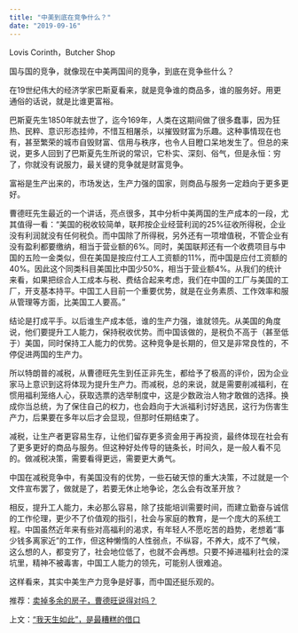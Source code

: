 ```yaml
---
title: "中美到底在竞争什么？"
date: "2019-09-16"
---
```


Lovis Corinth，Butcher Shop

  

国与国的竞争，就像现在中美两国间的竞争，到底在竞争些什么？

  

在19世纪伟大的经济学家巴斯夏看来，就是竞争谁的商品多，谁的服务好。用更通俗的话说，就是比谁更富裕。

  

巴斯夏先生1850年就去世了，迄今169年，人类在这期间做了很多蠢事，因为狂热、民粹、意识形态挂帅，不惜互相屠杀，以摧毁财富为乐趣。这种事情现在也有，甚至繁荣的城市自毁财富、信用与秩序，也令人目瞪口呆地发生了。但总的来说，更多人回到了巴斯夏先生所说的常识，它朴实、深刻、俗气，但是永恒：穷了，你就没有说服力，最关键的竞争就是财富竞争。

  

富裕是生产出来的，市场发达，生产力强的国家，则商品与服务一定趋向于更多更好。

  

曹德旺先生最近的一个讲话，亮点很多，其中分析中美两国的生产成本的一段，尤其值得一看：“美国的税收较简单，联邦按企业经营利润的25%征收所得税，企业没有利润就没有任何税负。而中国除了所得税，另外还有一项增值税，不管企业有没有盈利都要缴纳，相当于营业额的6%。同时，美国联邦还有一个收费项目与中国的五险一金类似，但在美国是按应付工人工资额的11%，而中国是应付工资额的40%。因此这个同类科目美国比中国少50%，相当于营业额4%。从我们的统计来看，如果把综合人工成本与税、费结合起来考虑，我们在中国的工厂与美国的工厂，开支基本持平。中国工人目前一个重要优势，就是在业务素质、工作效率和服从管理等方面，比美国工人要高。”

  

结论是打成平手。以后谁生产成本低，谁的生产力强，谁就领先。从美国的角度说，他们要提升工人能力，保持税收优势。而中国该做的，是税负不高于（甚至低于）美国，同时保持工人能力的优势。这种竞争是长期的，但又是非常良性的，不停促进两国的生产力。

  

所以特朗普的减税，从曹德旺先生到任正非先生，都给予了极高的评价，因为企业家马上意识到这将体现为提升生产力。而减税，总的来说，就是需要削减福利，在惯用福利笼络人心，获取选票的选举制度中，这是少数政治人物才敢做的选择。换成你当总统，为了保住自己的权力，也会趋向于大派福利讨好选民，这行为伤害生产力，后果要在多年以后才会显现，但那时任期结束了。

  

减税，让生产者更容易生存，让他们留存更多资金用于再投资，最终体现在社会有了更多更好的商品与服务。但这种好处传导的链条长，时间久，是一般人看不见的。做减税决策，需要看得更远，需要更大勇气。

  

中国在减税竞争中，有美国没有的优势，一些石破天惊的重大决策，不过就是一个文件宣布罢了，做就是了，若要无休止地争论，怎么会有改革开放？

  

相反，提升工人能力，未必那么容易，除了技能培训需要时间，而建立勤奋与诚信的工作伦理，更少不了价值观的指引，社会与家庭的教育，是一个庞大的系统工程。中国虽然近年来有些对高福利的渴求，有年轻人不愿吃苦的趋势，老想着“事少钱多离家近”的工作，但这种懒惰的人性弱点，不纵容，不养大，成不了气候，这么想的人，都变穷了，社会地位低了，也就不会再想。只要不掉进福利社会的深坑里，精神不被毒害，中国工人能力的领先，可能别人很难追。

  

这样看来，其实中美生产力竞争是好事，而中国还挺乐观的。

  

推荐：[卖掉多余的房子，曹德旺说得对吗？](http://mp.weixin.qq.com/s?__biz=MjM5NDU0Mjk2MQ==&mid=2651624529&idx=1&sn=b63be9e22f07e4aab50dff7676d0a5ac&chksm=bd7e104f8a09995945f7a92b3085b42f788752e5e21f37ca090ef7644e3148933883a91eb99b&scene=21#wechat_redirect)  

上文：[“我天生如此”，是最糟糕的借口](http://mp.weixin.qq.com/s?__biz=MjM5NDU0Mjk2MQ==&mid=2651635001&idx=1&sn=a2dcb6846972754a4646514a5d2c842f&chksm=bd7e39278a09b03142bb1670c9830cedd25b1d67defbda1c544a9c2280e567f99c120e98cecf&scene=21#wechat_redirect)
